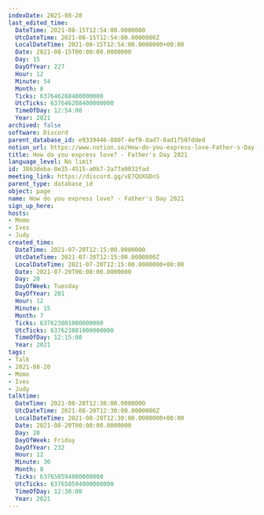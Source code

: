 ```yaml
---
indexDate: 2021-08-20
last_edited_time:
  DateTime: 2021-08-15T12:54:00.0000000
  UtcDateTime: 2021-08-15T12:54:00.0000000Z
  LocalDateTime: 2021-08-15T12:54:00.0000000+00:00
  Date: 2021-08-15T00:00:00.0000000
  Day: 15
  DayOfYear: 227
  Hour: 12
  Minute: 54
  Month: 8
  Ticks: 637646288400000000
  UtcTicks: 637646288400000000
  TimeOfDay: 12:54:00
  Year: 2021
archived: false
software: Discord
parent_database_id: e9339446-880f-4ef0-8ad7-8ad1f507dded
notion_url: https://www.notion.so/How-do-you-express-love-Father-s-Day-2021-3863deba8e354515a0b72a77a0032fad
title: How do you express love? - Father's Day 2021
language_level: No limit
id: 3863deba-8e35-4515-a0b7-2a77a0032fad
meeting_link: https://discord.gg/vE7QUXGDnS
parent_type: database_id
object: page
name: How do you express love? - Father's Day 2021
sign_up_here: 
hosts:
- Momo
- Ives
- Judy
created_time:
  DateTime: 2021-07-20T12:15:00.0000000
  UtcDateTime: 2021-07-20T12:15:00.0000000Z
  LocalDateTime: 2021-07-20T12:15:00.0000000+00:00
  Date: 2021-07-20T00:00:00.0000000
  Day: 20
  DayOfWeek: Tuesday
  DayOfYear: 201
  Hour: 12
  Minute: 15
  Month: 7
  Ticks: 637623801000000000
  UtcTicks: 637623801000000000
  TimeOfDay: 12:15:00
  Year: 2021
tags:
- Talk
- 2021-08-20
- Momo
- Ives
- Judy
talktime:
  DateTime: 2021-08-20T12:30:00.0000000
  UtcDateTime: 2021-08-20T12:30:00.0000000Z
  LocalDateTime: 2021-08-20T12:30:00.0000000+00:00
  Date: 2021-08-20T00:00:00.0000000
  Day: 20
  DayOfWeek: Friday
  DayOfYear: 232
  Hour: 12
  Minute: 30
  Month: 8
  Ticks: 637650594000000000
  UtcTicks: 637650594000000000
  TimeOfDay: 12:30:00
  Year: 2021
---
```





